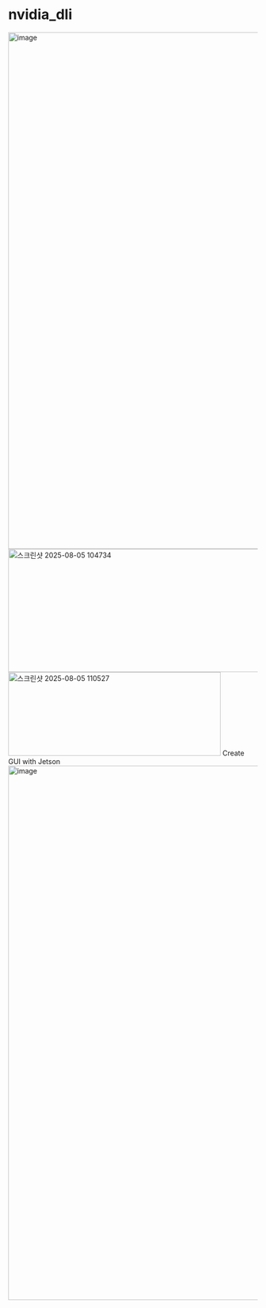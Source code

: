 # nvidia_dli
<img width="1200" height="1044" alt="image" src="https://github.com/user-attachments/assets/744bd381-1c86-4299-acbb-417e61b0e02f" />
<img width="963" height="249" alt="스크린샷 2025-08-05 104734" src="https://github.com/user-attachments/assets/e7105b53-0046-4bff-9a9d-350f0a3a0332" />
<img width="429" height="169" alt="스크린샷 2025-08-05 110527" src="https://github.com/user-attachments/assets/80ee457e-242d-462c-b189-0f3d76afbd7e" />
Create GUI with Jetson
<img width="1920" height="1080" alt="image" src="https://github.com/user-attachments/assets/abb916e3-682b-4c97-b0a8-8fdb1537ea12" />
